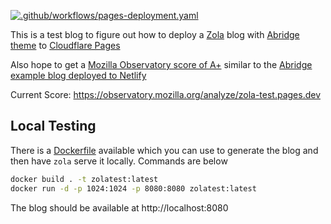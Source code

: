 [![.github/workflows/pages-deployment.yaml](https://github.com/kkaosninja/zola-test/actions/workflows/pages-deployment.yaml/badge.svg?branch=main)](https://github.com/kkaosninja/zola-test/actions/workflows/pages-deployment.yaml)

This is a test blog to figure out how to deploy a [Zola](https://www.getzola.org/) blog with [Abridge theme](https://github.com/Jieiku/abridge) to [Cloudflare Pages](https://pages.cloudflare.com/)

Also hope to get a [Mozilla Observatory score of A+](https://observatory.mozilla.org/analyze/abridge.netlify.app) similar to the [Abridge example blog deployed to Netlify](https://abridge.netlify.app/)

Current Score: https://observatory.mozilla.org/analyze/zola-test.pages.dev

## Local Testing

There is a [Dockerfile](Dockerfile) available which you can use to generate the blog and then have `zola` serve it locally. Commands are below

```bash
docker build . -t zolatest:latest
docker run -d -p 1024:1024 -p 8080:8080 zolatest:latest
```

The blog should be available at http://localhost:8080